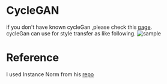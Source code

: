 # CycleGAN
if you don't have known cycleGan ,please check this [page](https://junyanz.github.io/CycleGAN/).    
cycleGan can use for style transfer as like following.
![sample](https://junyanz.github.io/CycleGAN/images/teaser.jpg,"paper")

# Reference
I used Instance Norm from his [repo](https://github.com/vanhuyz/CycleGAN-TensorFlow/blob/master/ops.py)
